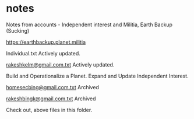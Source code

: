 # notes
Notes from accounts - Independent interest and Militia, Earth Backup (Sucking)

https://earthbackup.planet.militia

Individual.txt
Actively updated.

rakeshkelm@gmail.com.txt
Actively updated.

Build and Operationalize a Planet.
Expand and Update Independent Interest.

homesecbing@gmail.com.txt
Archived

rakeshbingk@gmail.com.txt
Archived

Check out, above files in this folder.
